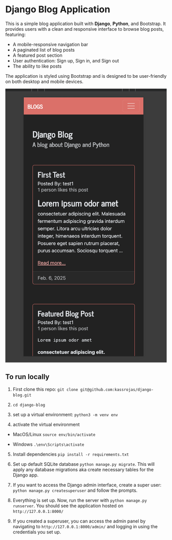 # Django Blog Application

This is a simple blog application built with **Django**, **Python**, and Bootstrap. It provides users with a clean and responsive interface to browse blog posts, featuring:

- A mobile-responsive navigation bar
- A paginated list of blog posts
- A featured post section
- User authentication: Sign up, Sign in, and Sign out
- The ability to like posts

The application is styled using Bootstrap and is designed to be user-friendly on both desktop and mobile devices.

![App Screenshot](assets/screenshot.png)

## To run locally

1. First clone this repo:
   `git clone git@github.com:kassrojas/django-blog.git`

2. `cd django-blog`

3. set up a virtual environment:
   `python3 -m venv env`

4. activate the virtual environment

- MacOS/Linux `source env/bin/activate`

- Windows `.\env\Scripts\activate`

5. Install dependencies `pip install -r requirements.txt`

6. Set up default SQLite database `python manage.py migrate`. This will apply any database migrations aka create necessary tables for the Django app.

7. If you want to access the Django admin interface, create a super user: `python manage.py createsuperuser` and follow the prompts.

8. Everything is set up. Now, run the server with `python manage.py runserver`. You should see the application hosted on `http://127.0.0.1:8000/`

9. If you created a superuser, you can access the admin panel by navigating to `http://127.0.0.1:8000/admin/` and logging in using the credentials you set up.
